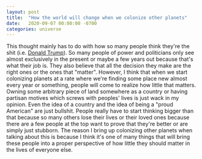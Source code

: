```yaml
---
layout: post
title:  "How the world will change when we colonize other planets"
date:   2020-09-07 00:00:00 -0700
categories: universe
---
```

This thought mainly has to do with how so many people think they're the shit (i.e. [Donald Trump][stephen]). So many people of power and politicians only see almost exclusively in the present or maybe a few years out because that's what their job is. They also believe that all the decision they make are the right ones or the ones that "matter". However, I think that when we start colonizing planets at a rate where we're finding some place new almost every year or something, people will come to realize how little that matters. Owning some arbitrary piece of land somewhere as a country or having partisan motives which screws with peoples' lives is just wack in my opinion. Even the idea of a country and the idea of being a "proud American" are just bullshit. People really have to start thinking bigger than that because so many others lose their lives or their loved ones because there are a few people at the top want to prove that they're better or are simply just stubborn. The reason I bring up colonizing other planets when talking about this is because I think it's one of many things that will bring these people into a proper perspective of how little they should matter in the lives of everyone else.

[stephen]: https://www.youtube.com/watch?v=XQLS0UiLOgA&ab_channel=TheLateShowwithStephenColbert